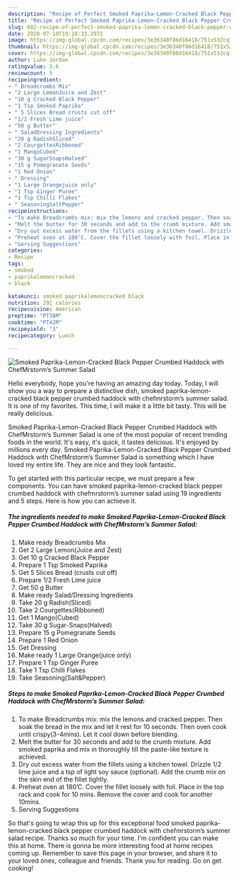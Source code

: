 ```yaml
---
description: "Recipe of Perfect Smoked Paprika-Lemon-Cracked Black Pepper Crumbed Haddock with ChefMrstorm’s Summer Salad"
title: "Recipe of Perfect Smoked Paprika-Lemon-Cracked Black Pepper Crumbed Haddock with ChefMrstorm’s Summer Salad"
slug: 682-recipe-of-perfect-smoked-paprika-lemon-cracked-black-pepper-crumbed-haddock-with-chefmrstorms-summer-salad
date: 2020-07-10T19:18:33.297Z
image: https://img-global.cpcdn.com/recipes/3e36340f86d16418/751x532cq70/smoked-paprika-lemon-cracked-black-pepper-crumbed-haddock-with-chefmrstorms-summer-salad-recipe-main-photo.jpg
thumbnail: https://img-global.cpcdn.com/recipes/3e36340f86d16418/751x532cq70/smoked-paprika-lemon-cracked-black-pepper-crumbed-haddock-with-chefmrstorms-summer-salad-recipe-main-photo.jpg
cover: https://img-global.cpcdn.com/recipes/3e36340f86d16418/751x532cq70/smoked-paprika-lemon-cracked-black-pepper-crumbed-haddock-with-chefmrstorms-summer-salad-recipe-main-photo.jpg
author: Luke Jordan
ratingvalue: 3.6
reviewcount: 5
recipeingredient:
- " Breadcrumbs Mix"
- "2 Large LemonJuice and Zest"
- "10 g Cracked Black Pepper"
- "1 Tsp Smoked Paprika"
- " 5 Slices Bread crusts cut off"
- "1/2 Fresh Lime juice"
- "50 g Butter"
- " SaladDressing Ingredients"
- "20 g RadishSliced"
- "2 CourgettesRibboned"
- "1 MangoCubed"
- "30 g SugarSnapsHalved"
- "15 g Pomegranate Seeds"
- "1 Red Onion"
- " Dressing"
- "1 Large Orangejuice only"
- "1 Tsp Ginger Puree"
- "1 Tsp Chilli Flakes"
- " SeasoningSaltPepper"
recipeinstructions:
- "To make Breadcrumbs mix: mix the lemons and cracked pepper. Then soak the bread in the mix and let it rest for 10 seconds. Then oven cook until crispy(3-4mins). Let it cool down before blending."
- "Melt the butter for 30 seconds and add to the crumb mixture. Add smoked paprika and mix in thoroughly till the paste-like texture is achieved."
- "Dry out excess water from the fillets using a kitchen towel. Drizzle 1/2 lime juice and a tsp of light soy sauce (optional). Add the crumb mix on the skin end of the fillet tightly."
- "Preheat oven at 180’C. Cover the fillet loosely with foil. Place in the top rack and cook for 10 mins. Remove the cover and cook for another 10mins."
- "Serving Suggestions"
categories:
- Recipe
tags:
- smoked
- paprikalemoncracked
- black

katakunci: smoked paprikalemoncracked black 
nutrition: 291 calories
recipecuisine: American
preptime: "PT38M"
cooktime: "PT42M"
recipeyield: "3"
recipecategory: Lunch

---
```



![Smoked Paprika-Lemon-Cracked Black Pepper Crumbed Haddock with ChefMrstorm’s Summer Salad](https://img-global.cpcdn.com/recipes/3e36340f86d16418/751x532cq70/smoked-paprika-lemon-cracked-black-pepper-crumbed-haddock-with-chefmrstorms-summer-salad-recipe-main-photo.jpg)

Hello everybody, hope you're having an amazing day today. Today, I will show you a way to prepare a distinctive dish, smoked paprika-lemon-cracked black pepper crumbed haddock with chefmrstorm’s summer salad. It is one of my favorites. This time, I will make it a little bit tasty. This will be really delicious.

Smoked Paprika-Lemon-Cracked Black Pepper Crumbed Haddock with ChefMrstorm’s Summer Salad is one of the most popular of recent trending foods in the world. It's easy, it's quick, it tastes delicious. It's enjoyed by millions every day. Smoked Paprika-Lemon-Cracked Black Pepper Crumbed Haddock with ChefMrstorm’s Summer Salad is something which I have loved my entire life. They are nice and they look fantastic.




To get started with this particular recipe, we must prepare a few components. You can have smoked paprika-lemon-cracked black pepper crumbed haddock with chefmrstorm’s summer salad using 19 ingredients and 5 steps. Here is how you can achieve it.

<!--inarticleads1-->

##### The ingredients needed to make Smoked Paprika-Lemon-Cracked Black Pepper Crumbed Haddock with ChefMrstorm’s Summer Salad:

1. Make ready  Breadcrumbs Mix
1. Get 2 Large Lemon(Juice and Zest)
1. Get 10 g Cracked Black Pepper
1. Prepare 1 Tsp Smoked Paprika
1. Get  5 Slices Bread (crusts cut off)
1. Prepare 1/2 Fresh Lime juice
1. Get 50 g Butter
1. Make ready  Salad/Dressing Ingredients
1. Take 20 g Radish(Sliced)
1. Take 2 Courgettes(Ribboned)
1. Get 1 Mango(Cubed)
1. Take 30 g Sugar-Snaps(Halved)
1. Prepare 15 g Pomegranate Seeds
1. Prepare 1 Red Onion
1. Get  Dressing
1. Make ready 1 Large Orange(juice only)
1. Prepare 1 Tsp Ginger Puree
1. Take 1 Tsp Chilli Flakes
1. Take  Seasoning(Salt&amp;Pepper)




<!--inarticleads2-->

##### Steps to make Smoked Paprika-Lemon-Cracked Black Pepper Crumbed Haddock with ChefMrstorm’s Summer Salad:

1. To make Breadcrumbs mix: mix the lemons and cracked pepper. Then soak the bread in the mix and let it rest for 10 seconds. Then oven cook until crispy(3-4mins). Let it cool down before blending.
1. Melt the butter for 30 seconds and add to the crumb mixture. Add smoked paprika and mix in thoroughly till the paste-like texture is achieved.
1. Dry out excess water from the fillets using a kitchen towel. Drizzle 1/2 lime juice and a tsp of light soy sauce (optional). Add the crumb mix on the skin end of the fillet tightly.
1. Preheat oven at 180’C. Cover the fillet loosely with foil. Place in the top rack and cook for 10 mins. Remove the cover and cook for another 10mins.
1. Serving Suggestions




So that's going to wrap this up for this exceptional food smoked paprika-lemon-cracked black pepper crumbed haddock with chefmrstorm’s summer salad recipe. Thanks so much for your time. I'm confident you can make this at home. There is gonna be more interesting food at home recipes coming up. Remember to save this page in your browser, and share it to your loved ones, colleague and friends. Thank you for reading. Go on get cooking!
